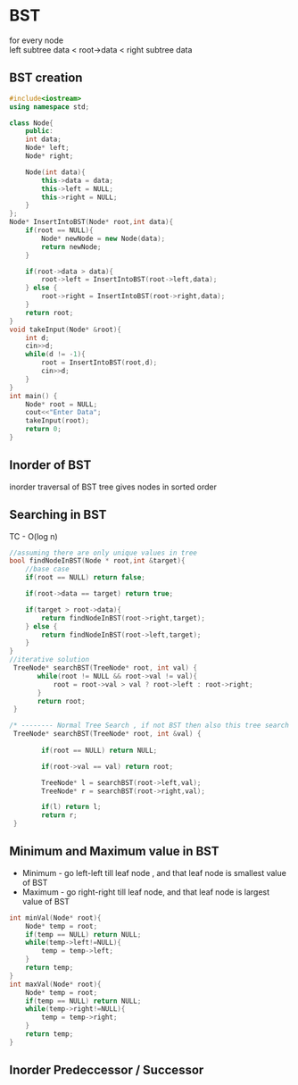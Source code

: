 # BST

for every node  
left subtree data < root->data < right subtree data  

## BST creation

```cpp
#include<iostream>
using namespace std;

class Node{
    public:
    int data;
    Node* left;
    Node* right;

    Node(int data){
        this->data = data;
        this->left = NULL;
        this->right = NULL;
    }
};
Node* InsertIntoBST(Node* root,int data){
    if(root == NULL){
        Node* newNode = new Node(data);
        return newNode;
    }

    if(root->data > data){
        root->left = InsertIntoBST(root->left,data);
    } else {
        root->right = InsertIntoBST(root->right,data);
    }
    return root;
}
void takeInput(Node* &root){
    int d;
    cin>>d;
    while(d != -1){
        root = InsertIntoBST(root,d);
        cin>>d;
    }
}
int main() {
    Node* root = NULL;
    cout<<"Enter Data";
    takeInput(root);
    return 0;
}

```

## Inorder of BST

inorder traversal of BST tree gives nodes in sorted order

## Searching in BST

TC - O(log n)

```cpp
//assuming there are only unique values in tree
bool findNodeInBST(Node * root,int &target){
    //base case
    if(root == NULL) return false;

    if(root->data == target) return true;

    if(target > root->data){
        return findNodeInBST(root->right,target);
    } else {
        return findNodeInBST(root->left,target);
    }
}
//iterative solution
 TreeNode* searchBST(TreeNode* root, int val) {
       while(root != NULL && root->val != val){
           root = root->val > val ? root->left : root->right;
       }
       return root;
 }

/* -------- Normal Tree Search , if not BST then also this tree search will work TC - O(n) ------- */
 TreeNode* searchBST(TreeNode* root, int &val) {
        
        if(root == NULL) return NULL;

        if(root->val == val) return root;

        TreeNode* l = searchBST(root->left,val);
        TreeNode* r = searchBST(root->right,val);

        if(l) return l;
        return r;
 }
```

## Minimum and Maximum value in BST

- Minimum - go left-left till leaf node , and that leaf node is smallest value of BST
- Maximum - go right-right till leaf node, and that leaf node is largest value of BST

```cpp
int minVal(Node* root){
    Node* temp = root;
    if(temp == NULL) return NULL;
    while(temp->left!=NULL){
        temp = temp->left;
    }
    return temp;
}
int maxVal(Node* root){
    Node* temp = root;
    if(temp == NULL) return NULL;
    while(temp->right!=NULL){
        temp = temp->right;
    }
    return temp;
}
```

## Inorder Predeccessor / Successor
